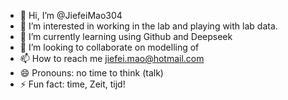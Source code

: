 - 👋 Hi, I’m @JiefeiMao304
- 👀 I’m interested in working in the lab and playing with lab data.
- 🌱 I’m currently learning using Github and Deepseek
- 💞️ I’m looking to collaborate on modelling of 
- 📫 How to reach me jiefei.mao@hotmail.com
- 😄 Pronouns: no time to think (talk)
- ⚡ Fun fact: time, Zeit, tijd!

<!---
JiefeiMao304/JiefeiMao304 is a ✨ special ✨ repository because its `README.md` (this file) appears on your GitHub profile.
You can click the Preview link to take a look at your changes.
--->
  

